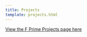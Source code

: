 ```yaml
---
title: Projects
template: projects.html
---
```


[View the F Prime Projects page here](https://fprime.jpl.nasa.gov/latest/overview/projects/)